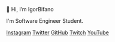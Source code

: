 👋 Hi, I’m IgorBifano

I'm Software Engineer Student.


<a href="https://instagram.com/igorbifanoo">Instagram</a>
<a href="https://twitter.com/igorbifanoo">Twitter</a>
<a href="https://github.com/igorbifanoo">GitHub</a>
<a href="https://twitch.tv/igorbifanoo">Twitch</a>
<a href="https://www.youtube.com/channel/UCms4_lU3ABoQipJ3Nz-wXKg">YouTube</a>



<!---
IgorBifano/IgorBifano is a ✨ special ✨ repository because its `README.md` (this file) appears on your GitHub profile.
You can click the Preview link to take a look at your changes.
--->

